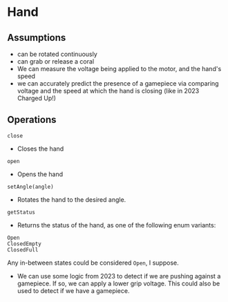 # Hand

## Assumptions
* can be rotated continuously
* can grab or release a coral
* We can measure the voltage being applied to the motor, and the hand's speed
* we can accurately predict the presence of a gamepiece via comparing voltage
and the speed at which the hand is closing (like in 2023 Charged Up!)

## Operations
`close`
- Closes the hand

`open`
- Opens the hand

`setAngle(angle)`
- Rotates the hand to the desired angle.

`getStatus`
- Returns the status of the hand, as one of the following enum variants:

```
Open
ClosedEmpty
ClosedFull
```

Any in-between states could be considered `Open`, I suppose.

- We can use some logic from 2023 to detect if we are pushing against a gamepiece.
If so, we can apply a lower grip voltage.
This could also be used to detect if we have a gamepiece.

